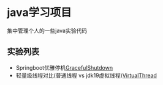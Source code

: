 # java学习项目

集中管理个人的一些java实验代码

## 实验列表

- Springboot优雅停机[GracefulShutdown](GracefulShutdown)
- 轻量级线程对比(普通线程 vs jdk19虚拟线程)[VirtualThread](VirtualThread)